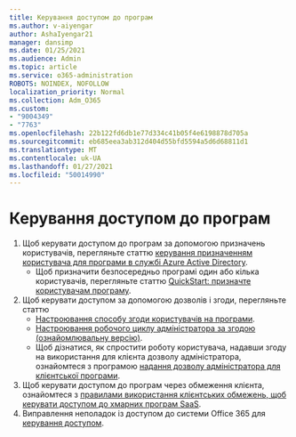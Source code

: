 ```yaml
---
title: Керування доступом до програм
ms.author: v-aiyengar
author: AshaIyengar21
manager: dansimp
ms.date: 01/25/2021
ms.audience: Admin
ms.topic: article
ms.service: o365-administration
ROBOTS: NOINDEX, NOFOLLOW
localization_priority: Normal
ms.collection: Adm_O365
ms.custom:
- "9004349"
- "7763"
ms.openlocfilehash: 22b122fd6db1e77d334c41b05f4e6198878d705a
ms.sourcegitcommit: eb685eea3ab312d404d55bfd5594a5d6d68811d1
ms.translationtype: MT
ms.contentlocale: uk-UA
ms.lasthandoff: 01/27/2021
ms.locfileid: "50014990"
---
```

# <a name="manage-application-access"></a>Керування доступом до програм

1. Щоб керувати доступом до програм за допомогою призначень користувачів, перегляньте статтю [керування призначенням користувача для програми в службі Azure Active Directory](https://docs.microsoft.com/azure/active-directory/manage-apps/assign-user-or-group-access-portal).
    - Щоб призначити безпосередньо програмі один або кілька користувачів, перегляньте статтю [QuickStart: призначте користувачам програму](https://docs.microsoft.com/azure/active-directory/manage-apps/assign-user-or-group-access-portal).
1. Щоб керувати доступом за допомогою дозволів і згоди, перегляньте статтю
    - [Настроювання способу згоди користувачів на програми](https://docs.microsoft.com/azure/active-directory/manage-apps/configure-user-consent?tabs=azure-portal). 
    - [Настроювання робочого циклу адміністратора за згодою (ознайомлювальну версію)](https://docs.microsoft.com/zure/active-directory/manage-apps/configure-admin-consent-workflow). 
    - Щоб дізнатися, як спростити роботу користувача, надавши згоду на використання для клієнта дозволу адміністратора, ознайомтеся з програмою [надання дозволу адміністратора для клієнтської програми](https://docs.microsoft.com/azure/active-directory/manage-apps/grant-admin-consent). 
1. Щоб керувати доступом до програм через обмеження клієнта, ознайомтеся з [правилами використання клієнтських обмежень, щоб керувати доступом до хмарних програм SaaS](https://docs.microsoft.com/azure/active-directory/manage-apps/tenant-restrictions). 
1. Виправлення неполадок із доступом до системи Office 365 для [керування доступом](https://docs.microsoft.com/office365/troubleshoot/access-management/cannot-add-guest-users-in-m365-admin-center).

